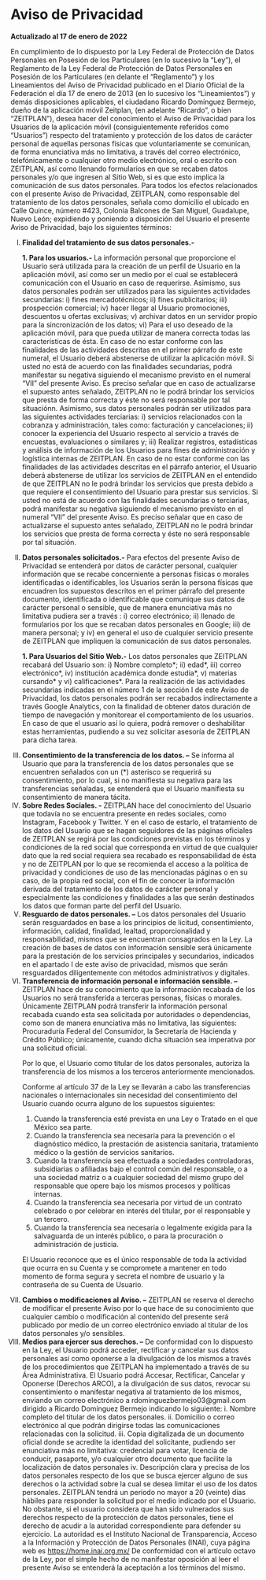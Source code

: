 # Aviso de Privacidad
**Actualizado al 17 de enero de 2022**

En cumplimiento de lo dispuesto por la Ley Federal de Protección de Datos Personales en Posesión de los Particulares (en lo sucesivo la “Ley”), el Reglamento de la Ley Federal de Protección de Datos Personales en Posesión de los Particulares (en delante el “Reglamento”) y los Lineamientos del Aviso de Privacidad publicado en el Diario Oficial de la Federación el día 17 de enero de 2013 (en lo sucesivo los “Lineamientos”) y demás disposiciones aplicables, el ciudadano Ricardo Domínguez Bermejo, dueño de la aplicación móvil Zeitplan, (en adelante “Ricardo”, o bien “ZEITPLAN”), desea hacer del conocimiento el Aviso de Privacidad para los Usuarios de la aplicación móvil (consiguientemente referidos como “Usuarios”) respecto del tratamiento y protección de los datos de carácter personal de aquellas personas físicas que voluntariamente se comunican, de forma enunciativa más no limitativa, a través del correo electrónico, telefónicamente o cualquier otro medio electrónico, oral o escrito con ZEITPLAN, así como llenando formularios en que se recaben datos personales y/o que ingresen al Sitio Web, si es que esto implica la comunicación de sus datos personales. 
Para todos los efectos relacionados con el presente Aviso de Privacidad, ZEITPLAN, como responsable del tratamiento de los datos personales, señala como domicilio el ubicado en Calle Quince, número #423, Colonia Balcones de San Miguel, Guadalupe, Nuevo León; expidiendo y poniendo a disposición del Usuario el presente Aviso de Privacidad, bajo los siguientes términos:

<ol type="I">
  <li><strong>Finalidad del tratamiento de sus datos personales.-</strong></li>
  	<p><strong>1. Para los usuarios.-</strong> La información personal que proporcione el Usuario será utilizada para la creación de un perfil de Usuario en la aplicación móvil, así como ser un medio por el cual se establecerá comunicación con el Usuario en caso de requerirse. 
Asimismo, sus datos personales podrán ser utilizados para las siguientes actividades secundarias: i) fines mercadotécnicos; ii) fines publicitarios; iii) prospección comercial; iv) hacer llegar al Usuario promociones, descuentos u ofertas exclusivas; v) archivar datos en un servidor propio para la sincronización de los datos; vi) Para el uso deseado de la aplicación móvil, para que pueda utilizar de manera correcta todas las características de ésta. 
En caso de no estar conforme con las finalidades de las actividades descritas en el primer párrafo de este numeral, el Usuario deberá abstenerse de utilizar la aplicación móvil.
Si usted no está de acuerdo con las finalidades secundarias, podrá manifestar su negativa siguiendo el mecanismo previsto en el numeral “VII” del presente Aviso. Es preciso señalar que en caso de actualizarse el supuesto antes señalado, ZEITPLAN no le podrá brindar los servicios que presta de forma correcta y éste no será responsable por tal situaciónn.
Asimismo, sus datos personales podrán ser utilizados para las siguientes actividades terciarias: i) servicios relacionados con la cobranza y administración, tales como: facturación y cancelaciones; ii) conocer la experiencia del Usuario respecto al servicio a través de encuestas, evaluaciones o similares y; iii) Realizar registros, estadísticas y análisis de información de los Usuarios para fines de administración y logística internas de ZEITPLAN.
En caso de no estar conforme con las finalidades de las actividades descritas en el párrafo anterior, el Usuario deberá abstenerse de utilizar los servicios de ZEITPLAN en el entendido de que ZEITPLAN no le podrá brindar los servicios que presta debido a que requiere el consentimiento del Usuario para prestar sus servicios.
Si usted no está de acuerdo con las finalidades secundarias o terciarias, podrá manifestar su negativa siguiendo el mecanismo previsto en el numeral “VII” del presente Aviso. Es preciso señalar que en caso de actualizarse el supuesto antes señalado, ZEITPLAN no le podrá brindar los servicios que presta de forma correcta y éste no será responsable por tal situación.
</p>
  <li><strong>Datos personales solicitados.-</strong> Para efectos del presente Aviso de Privacidad se entenderá por datos de carácter personal, cualquier información que se recabe concerniente a personas físicas o morales identificadas o identificables, los Usuarios serán la persona físicas que encuadren los supuestos descritos en el primer párrafo del presente documento, identificada o identificable que comunique sus datos de carácter personal o sensible, que de manera enunciativa más no limitativa pudiera ser a través : i) correo electrónico; ii) llenado de formularios por los que se recaban datos personales en Google; iii) de manera personal; y iv) en general el uso de cualquier servicio presente de ZEITPLAN que impliquen la comunicación de sus datos personales.</li>
  <p><strong>1.	Para Usuarios del Sitio Web.-</strong>  Los datos personales que ZEITPLAN recabará del Usuario son: i) Nombre completo*; ii) edad*, iii) correo electrónico*,  iv) institución académica donde estudia*, v) materias cursando* y vi) calificaciones*.
 Para la realización de las actividades secundarias indicadas en el número 1 de la sección I de este Aviso de Privacidad, los datos personales podrán ser recabados indirectamente a través Google Analytics, con la finalidad de obtener datos duración de tiempo de navegación y monitorear el comportamiento de los usuarios. En caso de que el usuario así lo quiera, podrá remover o deshabilitar estas herramientas, pudiendo a su vez solicitar asesoría de ZEITPLAN para dicha tarea.
</p>
  <li><strong>Consentimiento de la transferencia de los datos. –</strong> Se informa al Usuario que para la transferencia de los datos personales que se encuentren señalados con un (*) asterisco se requerirá su consentimiento, por lo cual, si no manifiesta su negativa para las transferencias señaladas, se entenderá que el Usuario manifiesta su consentimiento de manera tácita.</li>
  <li><strong>Sobre Redes Sociales. -</strong> ZEITPLAN hace del conocimiento del Usuario que todavía no se encuentra presente en redes sociales, como Instagram, Facebook y Twitter. Y en el caso de estarlo, el tratamiento de los datos del Usuario que se hagan seguidores de las páginas oficiales de ZEITPLAN se regirá por las condiciones previstas en los términos y condiciones de la red social que corresponda en virtud de que cualquier dato que la red social requiera sea recabado es responsabilidad de ésta y no de ZEITPLAN por lo que se recomienda el acceso a la política de privacidad y condiciones de uso de las mencionadas páginas o en su caso, de la propia red social, con el fin de conocer la información derivada del tratamiento de los datos de carácter personal y especialmente las condiciones y finalidades a las que serán destinados los datos que forman parte del perfil del Usuario.</li>
  <li><strong>Resguardo de datos personales. –</strong> Los datos personales del Usuario serán resguardados en base a los principios de licitud, consentimiento, información, calidad, finalidad, lealtad, proporcionalidad y responsabilidad, mismos que se encuentran consagrados en la Ley. La creación de bases de datos con información sensible será únicamente para la prestación de los servicios principales y secundarios, indicados en el apartado I de este aviso de privacidad, mismos que serán resguardados diligentemente con métodos administrativos y digitales.</li>
  <li><strong>Transferencia de información personal e información sensible. –</strong>ZEITPLAN hace de su conocimiento que la información recabada de los Usuarios no será transferida a terceras personas, físicas o morales. 
Únicamente ZEITPLAN podrá transferir la información personal recabada cuando esta sea solicitada por autoridades o dependencias, como son de manera enunciativa más no limitativa, las siguientes: Procuraduría Federal del Consumidor, la Secretaría de Hacienda y Crédito Público; únicamente, cuando dicha situación sea imperativa por una solicitud oficial.  

Por lo que, el Usuario como titular de los datos personales, autoriza la transferencia de los mismos a los terceros anteriormente mencionados. 

Conforme al artículo 37 de la Ley se llevarán a cabo las transferencias nacionales o internacionales sin necesidad del consentimiento del Usuario cuando ocurra alguno de los supuestos siguientes: 

1.	Cuando la transferencia esté prevista en una Ley o Tratado en el que México sea parte.
2.	Cuando la transferencia sea necesaria para la prevención o el diagnóstico médico, la prestación de asistencia sanitaria, tratamiento médico o la gestión de servicios sanitarios.
3.	Cuando la transferencia sea efectuada a sociedades controladoras, subsidiarias o afiliadas bajo el control común del responsable, o a una sociedad matriz o a cualquier sociedad del mismo grupo del responsable que opere bajo los mismos procesos y políticas internas.
4.	Cuando la transferencia sea necesaria por virtud de un contrato celebrado o por celebrar en interés del titular, por el responsable y un tercero.
5.	Cuando la transferencia sea necesaria o legalmente exigida para la salvaguarda de un interés público, o para la procuración o administración de justicia. 

El Usuario reconoce que es el único responsable de toda la actividad que ocurra en su Cuenta y se compromete a mantener en todo momento de forma segura y secreta el nombre de usuario y la contraseña de su Cuenta de Usuario.</li>
  <li><strong>Cambios o modificaciones al Aviso. –</strong> ZEITPLAN se reserva el derecho de modificar el presente Aviso por lo que hace de su conocimiento que cualquier cambio o modificación al contenido del presente será publicado por medio de un correo electrónico enviado al titular de los datos personales y/o sensibles.</li>
  <li><strong>Medios para ejercer sus derechos. –</strong> De conformidad con lo dispuesto en la Ley, el Usuario podrá acceder, rectificar y cancelar sus datos personales así como oponerse a la divulgación de los mismos a través de los procedimientos que ZEITPLAN ha implementado a través de su Área Administrativa. El Usuario podrá Accesar, Rectificar, Cancelar y Oponerse (Derechos ARCO), a la divulgación de sus datos, revocar su consentimiento o manifestar negativa al tratamiento de los mismos, enviando un correo electrónico a rdominguezbermejo03@gmail.com dirigido a Ricardo Domínguez Bermejo indicando lo siguiente:
i.	Nombre completo del titular de los datos personales.
ii.	Domicilio o correo electrónico al que podrán dirigirse todas las comunicaciones relacionadas con la solicitud. 
iii.	Copia digitalizada de un documento oficial donde se acredite la identidad del solicitante, pudiendo ser enunciativa más no limitativa: credencial para votar, licencia de conducir, pasaporte, y/o cualquier otro documento que facilite la localización de datos personales
iv.	Descripción clara y precisa de los datos personales respecto de los que se busca ejercer alguno de sus derechos o la actividad sobre la cual se desea limitar el uso de los datos personales. 	
ZEITPLAN tendrá un período no mayor a 20 (veinte) días hábiles para responder la solicitud por el medio indicado por el Usuario. No obstante, si el usuario considera que han sido vulnerados sus derechos respecto de la protección de datos personales, tiene el derecho de acudir a la autoridad correspondiente para defender su ejercicio. La autoridad es el Instituto Nacional de Transparencia, Acceso a la Información y Protección de Datos Personales (INAI), cuya página web es <a href="https://home.inai.org.mx/">https://home.inai.org.mx/</a> De conformidad con el artículo octavo de la Ley, por el simple hecho de no manifestar oposición al leer el presente Aviso se entenderá la aceptación a los términos del mismo.</li>
</ol>
